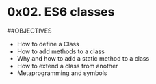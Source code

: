 # 0x02. ES6 classes

##OBJECTIVES
- How to define a Class
- How to add methods to a class
- Why and how to add a static method to a class
- How to extend a class from another
- Metaprogramming and symbols
